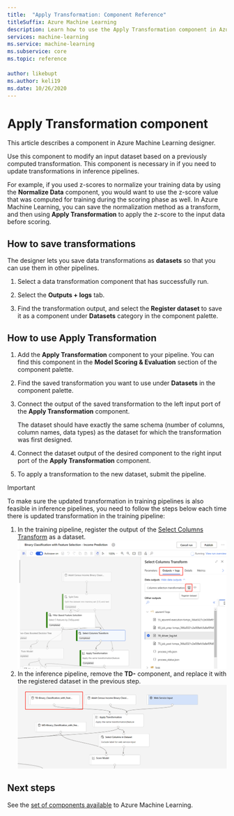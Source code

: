 ```yaml
---
title:  "Apply Transformation: Component Reference"
titleSuffix: Azure Machine Learning
description: Learn how to use the Apply Transformation component in Azure Machine Learning to modify an input dataset based on a previously computed transformation. 
services: machine-learning
ms.service: machine-learning
ms.subservice: core
ms.topic: reference

author: likebupt
ms.author: keli19
ms.date: 10/26/2020
---
```


# Apply Transformation component

This article describes a component in Azure Machine Learning designer.

Use this component to modify an input dataset based on a previously computed transformation. This component is necessary in if you need to update transformations in inference pipelines.

For example, if you used z-scores to normalize your training data by using the **Normalize Data** component, you would want to use the z-score value that was computed for training during the scoring phase as well. In Azure Machine Learning, you can save the normalization method as a transform, and then using **Apply Transformation** to apply the z-score to the input data before scoring.

## How to save transformations

The designer lets you save data transformations as **datasets** so that you can use them in other pipelines.

1. Select a data transformation component that has successfully run.

1. Select the **Outputs + logs** tab.

1. Find the transformation output, and select the **Register dataset** to save it as a component under **Datasets** category in the component palette.

## How to use Apply Transformation  
  
1. Add the **Apply Transformation** component to your pipeline. You can find this component in the **Model Scoring & Evaluation** section of the component palette. 
  
1. Find the saved transformation you want to use under **Datasets** in the component palette.

1. Connect the output of the saved transformation to the left input port of the **Apply Transformation** component.

    The dataset should have exactly the same schema (number of columns, column names, data types) as the dataset for which the transformation was first designed.  
  
1. Connect the dataset output of the desired component to the right input port of the **Apply Transformation** component.
  
1. To apply a transformation to the new dataset, submit the pipeline.  

> [!IMPORTANT]
> To make sure the updated transformation in training pipelines is also feasible in inference pipelines, you need to follow the steps below each time there is updated transformation in the training pipeline:
> 1. In the training pipeline, register the output of the [Select Columns Transform](select-columns-transform.md) as a dataset.
> ![Register dataset of component output](media/module/select-columns-transform-register-dataset.png)
> 1. In the inference pipeline, remove the **TD-** component, and replace it with the registered dataset in the previous step.
> ![Replace TD component](media/module/replace-tranformation-directory.png)

## Next steps

See the [set of components available](component-reference.md) to Azure Machine Learning. 
